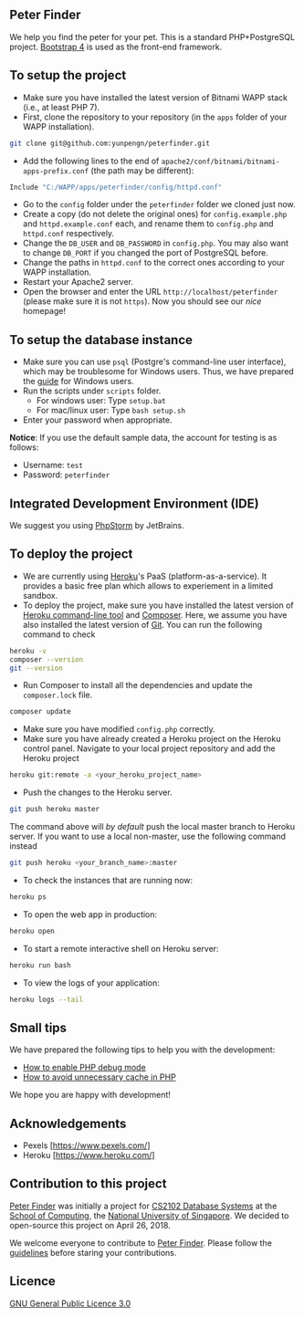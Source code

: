 ## Peter Finder

We help you find the peter for your pet. This is a standard PHP+PostgreSQL project. [Bootstrap 4](https://getbootstrap.com/) is used as the front-end framework.

## To setup the project

- Make sure you have installed the latest version of Bitnami WAPP stack (i.e., at least PHP 7).
- First, clone the repository to your repository (in the `apps` folder of your WAPP installation).
```bash
git clone git@github.com:yunpengn/peterfinder.git
```
- Add the following lines to the end of `apache2/conf/bitnami/bitnami-apps-prefix.conf` (the path may be different):
```bash
Include "C:/WAPP/apps/peterfinder/config/httpd.conf"
```
- Go to the `config` folder under the `peterfinder` folder we cloned just now.
- Create a copy (do not delete the original ones) for `config.example.php` and `httpd.example.conf` each, and rename them to `config.php` and `httpd.conf` respectively.
- Change the `DB_USER` and `DB_PASSWORD` in `config.php`. You may also want to change `DB_PORT` if you changed the port of PostgreSQL before.
- Change the paths in `httpd.conf` to the correct ones according to your WAPP installation.
- Restart your Apache2 server.
- Open the browser and enter the URL `http://localhost/peterfinder` (please make sure it is not `https`). Now you should see our _nice_ homepage!

## To setup the database instance

- Make sure you can use `psql` (Postgre's command-line user interface), which may be troublesome for Windows users. Thus, we have prepared the [guide](docs/psql_setup.md) for Windows users.
- Run the scripts under `scripts` folder.
    - For windows user: Type `setup.bat`
    - For mac/linux user: Type `bash setup.sh`
- Enter your password when appropriate.

**Notice**: If you use the default sample data, the account for testing is as follows:
- Username: `test`
- Password: `peterfinder`

## Integrated Development Environment (IDE)

We suggest you using [PhpStorm](https://www.jetbrains.com/phpstorm/) by JetBrains.

## To deploy the project

- We are currently using [Heroku](https://www.heroku.com/)'s PaaS (platform-as-a-service). It provides a basic free plan which allows to experiement in a limited sandbox.
- To deploy the project, make sure you have installed the latest version of [Heroku command-line tool](https://devcenter.heroku.com/articles/heroku-cli) and [Composer](https://devcenter.heroku.com/articles/heroku-cli). Here, we assume you have also installed the latest version of [Git](https://git-scm.com/). You can run the following command to check
```bash
heroku -v
composer --version
git --version
```
- Run Composer to install all the dependencies and update the `composer.lock` file.
```bash
composer update
```
- Make sure you have modified `config.php` correctly.
- Make sure you have already created a Heroku project on the Heroku control panel. Navigate to your local project repository and add the Heroku project
```bash
heroku git:remote -a <your_heroku_project_name>
```
- Push the changes to the Heroku server.
```bash
git push heroku master
```
The command above will _by default_ push the local master branch to Heroku server. If you want to use a local non-master, use the following command instead
```bash
git push heroku <your_branch_name>:master
```
- To check the instances that are running now:
```bash
heroku ps
```
- To open the web app in production:
```bash
heroku open
```
- To start a remote interactive shell on Heroku server:
```bash
heroku run bash
```
- To view the logs of your application:
```bash
heroku logs --tail
```

## Small tips

We have prepared the following tips to help you with the development:

- [How to enable PHP debug mode](docs/php_debug.md)
- [How to avoid unnecessary cache in PHP](docs/php_cache.md)

We hope you are happy with development!

## Acknowledgements

- Pexels [https://www.pexels.com/]
- Heroku [https://www.heroku.com/]

## Contribution to this project

[Peter Finder](https://github.com/yunpengn/peterfinder) was initially a project for [CS2102 Database Systems](https://yunpengn.github.io/CS2102/) at the [School of Computing](https://www.comp.nus.edu.sg), the [National University of Singapore](http://www.nus.edu.sg). We decided to open-source this project on April 26, 2018.

We welcome everyone to contribute to [Peter Finder](https://github.com/yunpengn/peterfinder). Please follow the [guidelines](docs/CONTRIBUTING.md) before staring your contributions.

## Licence

[GNU General Public Licence 3.0](LICENSE)
